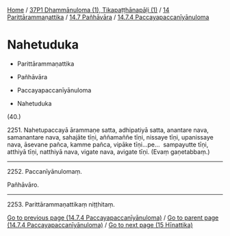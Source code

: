 
[Home](/) / [37P1 Dhammānuloma (1), Tikapaṭṭhānapāḷi (1)](../../../../37P1.md) / [14 Parittārammaṇattika](../../../14.md) / [14.7 Pañhāvāra](../../14.7.md) / [14.7.4 Paccayapaccanīyānuloma](../14.7.4.md)

# Nahetuduka

* Parittārammaṇattika

* Pañhāvāra

* Paccayapaccanīyānuloma

* Nahetuduka

(40.)

2251\. Nahetupaccayā ārammaṇe satta, adhipatiyā satta, anantare nava, samanantare nava, sahajāte tīṇi, aññamaññe tīṇi, nissaye tīṇi, upanissaye nava, āsevane pañca, kamme pañca, vipāke tīṇi…pe…  sampayutte tīṇi, atthiyā tīṇi, natthiyā nava, vigate nava, avigate tīṇi. (Evaṃ gaṇetabbaṃ.)

---

2252\. Paccanīyānulomaṃ.

  
Pañhāvāro.



---

2253\. Parittārammaṇattikaṃ niṭṭhitaṃ.



[Go to previous page (14.7.4 Paccayapaccanīyānuloma)](../14.7.4.md) / [Go to parent page (14.7.4 Paccayapaccanīyānuloma)](../14.7.4.md) / [Go to next page (15 Hīnattika)](../../../15.md)


